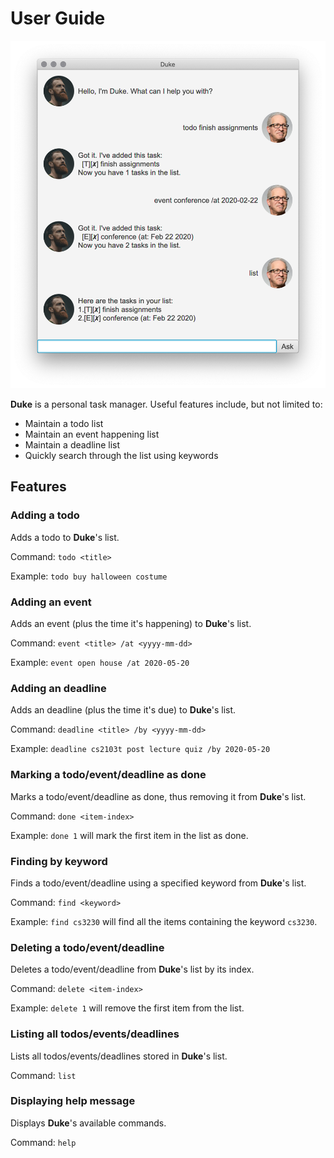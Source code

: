 # User Guide

![Duke Screenshot](./Ui.png)

**Duke** is a personal task manager. Useful features include, but not limited to:
* Maintain a todo list
* Maintain an event happening list
* Maintain a deadline list
* Quickly search through the list using keywords

## Features

### Adding a todo

Adds a todo to **Duke**'s list.

Command: `todo <title>`

Example: `todo buy halloween costume`

### Adding an event

Adds an event (plus the time it's happening) to **Duke**'s list.

Command: `event <title> /at <yyyy-mm-dd>`

Example: `event open house /at 2020-05-20`

### Adding an deadline

Adds an deadline (plus the time it's due) to **Duke**'s list.

Command: `deadline <title> /by <yyyy-mm-dd>`

Example: `deadline cs2103t post lecture quiz /by 2020-05-20`

### Marking a todo/event/deadline as done

Marks a todo/event/deadline as done, thus removing it from **Duke**'s list.

Command: `done <item-index>`

Example: `done 1` will mark the first item in the list as done.

### Finding by keyword

Finds a todo/event/deadline using a specified keyword from **Duke**'s list.

Command: `find <keyword>`

Example: `find cs3230` will find all the items containing the keyword `cs3230`.

### Deleting a todo/event/deadline

Deletes a todo/event/deadline from **Duke**'s list by its index.

Command: `delete <item-index>`

Example: `delete 1` will remove the first item from the list.

### Listing all todos/events/deadlines

Lists all todos/events/deadlines stored in **Duke**'s list.

Command: `list`

### Displaying help message

Displays **Duke**'s available commands.

Command: `help`
